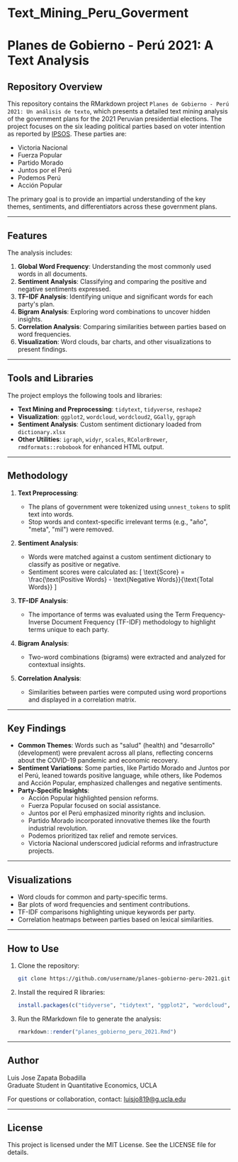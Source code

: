 # Text_Mining_Peru_Goverment
# Planes de Gobierno - Perú 2021: A Text Analysis

## Repository Overview

This repository contains the RMarkdown project `Planes de Gobierno - Perú 2021: Un análisis de texto`, which presents a detailed text mining analysis of the government plans for the 2021 Peruvian presidential elections. The project focuses on the six leading political parties based on voter intention as reported by [IPSOS](https://www.ipsos.com/sites/default/files/ct/news/documents/2021-01/anexo1_publicacion.pdf). These parties are:

- Victoria Nacional
- Fuerza Popular
- Partido Morado
- Juntos por el Perú
- Podemos Perú
- Acción Popular

The primary goal is to provide an impartial understanding of the key themes, sentiments, and differentiators across these government plans.

---

## Features

The analysis includes:
1. **Global Word Frequency**: Understanding the most commonly used words in all documents.
2. **Sentiment Analysis**: Classifying and comparing the positive and negative sentiments expressed.
3. **TF-IDF Analysis**: Identifying unique and significant words for each party's plan.
4. **Bigram Analysis**: Exploring word combinations to uncover hidden insights.
5. **Correlation Analysis**: Comparing similarities between parties based on word frequencies.
6. **Visualization**: Word clouds, bar charts, and other visualizations to present findings.

---

## Tools and Libraries

The project employs the following tools and libraries:

- **Text Mining and Preprocessing**: `tidytext`, `tidyverse`, `reshape2`
- **Visualization**: `ggplot2`, `wordcloud`, `wordcloud2`, `GGally`, `ggraph`
- **Sentiment Analysis**: Custom sentiment dictionary loaded from `dictionary.xlsx`
- **Other Utilities**: `igraph`, `widyr`, `scales`, `RColorBrewer`, `rmdformats::robobook` for enhanced HTML output.

---

## Methodology

1. **Text Preprocessing**:
   - The plans of government were tokenized using `unnest_tokens` to split text into words.
   - Stop words and context-specific irrelevant terms (e.g., "año", "meta", "mil") were removed.

2. **Sentiment Analysis**:
   - Words were matched against a custom sentiment dictionary to classify as positive or negative.
   - Sentiment scores were calculated as:
     \[
     \text{Score} = \frac{\text{Positive Words} - \text{Negative Words}}{\text{Total Words}}
     \]

3. **TF-IDF Analysis**:
   - The importance of terms was evaluated using the Term Frequency-Inverse Document Frequency (TF-IDF) methodology to highlight terms unique to each party.

4. **Bigram Analysis**:
   - Two-word combinations (bigrams) were extracted and analyzed for contextual insights.

5. **Correlation Analysis**:
   - Similarities between parties were computed using word proportions and displayed in a correlation matrix.

---

## Key Findings

- **Common Themes**: Words such as "salud" (health) and "desarrollo" (development) were prevalent across all plans, reflecting concerns about the COVID-19 pandemic and economic recovery.
- **Sentiment Variations**: Some parties, like Partido Morado and Juntos por el Perú, leaned towards positive language, while others, like Podemos and Acción Popular, emphasized challenges and negative sentiments.
- **Party-Specific Insights**:
  - Acción Popular highlighted pension reforms.
  - Fuerza Popular focused on social assistance.
  - Juntos por el Perú emphasized minority rights and inclusion.
  - Partido Morado incorporated innovative themes like the fourth industrial revolution.
  - Podemos prioritized tax relief and remote services.
  - Victoria Nacional underscored judicial reforms and infrastructure projects.

---

## Visualizations

- Word clouds for common and party-specific terms.
- Bar plots of word frequencies and sentiment contributions.
- TF-IDF comparisons highlighting unique keywords per party.
- Correlation heatmaps between parties based on lexical similarities.

---

## How to Use

1. Clone the repository:
   ```bash
   git clone https://github.com/username/planes-gobierno-peru-2021.git
   ```
2. Install the required R libraries:
   ```R
   install.packages(c("tidyverse", "tidytext", "ggplot2", "wordcloud", "ggraph", "igraph", "reshape2", "scales", "RColorBrewer"))
   ```
3. Run the RMarkdown file to generate the analysis:
   ```R
   rmarkdown::render("planes_gobierno_peru_2021.Rmd")
   ```

---

## Author

Luis Jose Zapata Bobadilla  
Graduate Student in Quantitative Economics, UCLA  

For questions or collaboration, contact: [luisjo819@g.ucla.edu](mailto:luisjo819@g.ucla.edu)

---

## License

This project is licensed under the MIT License. See the LICENSE file for details.

